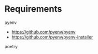 # Requirements

pyenv
* https://github.com/pyenv/pyenv
* https://github.com/pyenv/pyenv-installer

poetry
